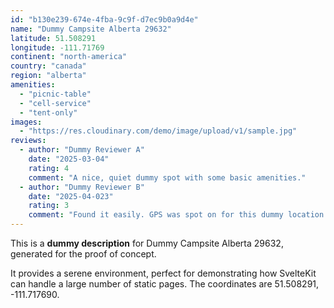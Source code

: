 ```yaml
---
id: "b130e239-674e-4fba-9c9f-d7ec9b0a9d4e"
name: "Dummy Campsite Alberta 29632"
latitude: 51.508291
longitude: -111.71769
continent: "north-america"
country: "canada"
region: "alberta"
amenities:
  - "picnic-table"
  - "cell-service"
  - "tent-only"
images:
  - "https://res.cloudinary.com/demo/image/upload/v1/sample.jpg"
reviews:
  - author: "Dummy Reviewer A"
    date: "2025-03-04"
    rating: 4
    comment: "A nice, quiet dummy spot with some basic amenities."
  - author: "Dummy Reviewer B"
    date: "2025-04-023"
    rating: 3
    comment: "Found it easily. GPS was spot on for this dummy location."
---
```


This is a **dummy description** for Dummy Campsite Alberta 29632, generated for the proof of concept.

It provides a serene environment, perfect for demonstrating how SvelteKit can handle a large number of static pages. The coordinates are 51.508291, -111.717690.
